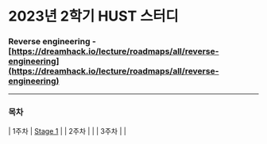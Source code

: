 # 2023년 2학기 HUST 스터디

### Reverse engineering - [https://dreamhack.io/lecture/roadmaps/all/reverse-engineering](https://dreamhack.io/lecture/roadmaps/all/reverse-engineering)

---

### **목차**

| 1주차 | [Stage 1](https://github.com/j0gea/2023reversing/blob/main/Week%201/STAGE%201.md) |
| 2주차 |  |
| 3주차 |  |
